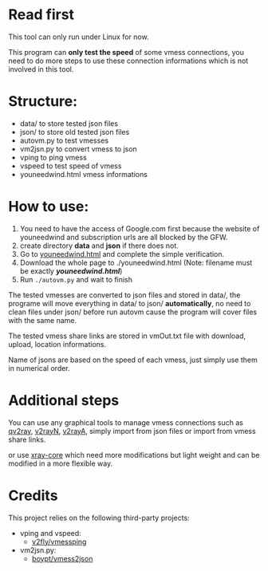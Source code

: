 # Read first
This tool can only run under Linux for now.

This program can **only test the speed** of some vmess connections, you need to do more steps to use these connection informations which is not involved in this tool.

# Structure:
- data/		to store tested json files
- json/		to store old tested json files
- autovm.py	to test vmesses
- vm2jsn.py	to convert vmess to json
- vping		to ping vmess
- vspeed	to test speed of vmess
- youneedwind.html	vmess informations

# How to use:
1. You need to have the access of Google.com first because the website of youneedwind and subscription urls are all blocked by the GFW.
2. create directory **data** and **json** if there does not.
3. Go to [youneedwind.html](https://www.youneed.win/free-v2ray) and complete the simple verification.
4. Download the whole page to ./youneedwind.html (Note: filename must be exactly ***youneedwind.html***)
5. Run `./autovm.py` and wait to finish

The tested vmesses are converted to json files and stored in data/, the programe will move everything in data/ to json/ **automatically**, no need to clean files under json/ before run autovm cause the program will cover files with the same name.

The tested vmess share links are stored in vmOut.txt file with download, upload, location informations.

Name of jsons are based on the speed of each vmess, just simply use them in numerical order.

# Additional steps
You can use any graphical tools to manage vmess connections such as [qv2ray](https://github.com/Qv2ray/Qv2ray), [v2rayN](https://github.com/2dust/v2rayN), [v2rayA](https://github.com/v2rayA/v2rayA), simply import from json files or import from vmess share links.

or use [xray-core](https://github.com/XTLS/Xray-core) which need more modifications but light weight and can be modified in a more flexible way.

# Credits
This project relies on the following third-party projects:

- vping and vspeed:
  - [v2fly/vmessping](https://github.com/v2fly/vmessping)
- vm2jsn.py:
  - [boypt/vmess2json](https://github.com/boypt/vmess2json)
